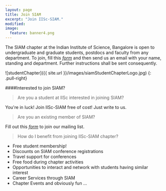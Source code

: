 ```yaml
---
layout: page
title: Join SIAM
excerpt: "Join IISc-SIAM."
modified: 
image:
  feature: banner4.png
---
```


The SIAM chapter at the Indian Institute of Science, Bangalore is open to undergraduate and graduate students, postdocs and faculty from any 
department.  To join, fill this [_form_]() and then send us an email with your name, standing and department. Further instructions shall be sent consequently. 

![studentChapter]({{ site.url }}/images/siamStudentChapterLogo.jpg)
{: .pull-right}

####Interested to join SIAM?

>Are you a student at IISc interested in joining SIAM?

You're in luck! Join IISc-SIAM free of cost! Just write to us.

>Are you an existing member of SIAM?

Fill out this [_form_]() to join our mailing list.

> How do I benefit from joining IISc-SIAM chapter?

* Free student membership!
* Discounts on SIAM conference registrations
* Travel support for conferences
* Free food during chapter activities <i class="fa fa-thumbs-up fa-lg"></i>
* Opportunities to interact and network with students having similar interest
* Career Services through SIAM
* Chapter Events and obviously fun ...
